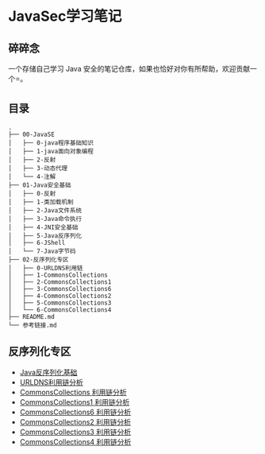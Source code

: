 # JavaSec学习笔记

## 碎碎念

一个存储自己学习 Java 安全的笔记仓库，如果也恰好对你有所帮助，欢迎贡献一个⭐️。

## 目录

```
.
├── 00-JavaSE
│   ├── 0-java程序基础知识
│   ├── 1-java面向对象编程
│   ├── 2-反射
│   ├── 3-动态代理
│   └── 4-注解
├── 01-Java安全基础
│   ├── 0-反射
│   ├── 1-类加载机制
│   ├── 2-Java文件系统
│   ├── 3-Java命令执行
│   ├── 4-JNI安全基础
│   ├── 5-Java反序列化
│   ├── 6-JShell
│   └── 7-Java字节码
├── 02-反序列化专区
│   ├── 0-URLDNS利用链
│   ├── 1-CommonsCollections
│   ├── 2-CommonsCollections1
│   ├── 3-CommonsCollections6
│   ├── 4-CommonsCollections2
│   ├── 5-CommonsCollections3
│   └── 6-CommonsCollections4
├── README.md
└── 参考链接.md
```

## 反序列化专区

- [Java反序列化基础](./01-Java安全基础/5-Java反序列化/Java反序列化.md)
- [URLDNS利用链分析](./02-反序列化专区/0-URLDNS利用链/URLDNS利用链.md)
- [CommonsCollections 利用链分析](./02-反序列化专区/1-CommonsCollections/CommonsCollections.md)
- [CommonsCollections1 利用链分析](./02-反序列化专区/2-CommonsCollections1/CommonsCollections1.md)
- [CommonsCollections6 利用链分析](./02-反序列化专区/3-CommonsCollections6/CommonsCollections6.md)
- [CommonsCollections2 利用链分析](./02-反序列化专区/4-CommonsCollections2/CommonsCollections2.md)
- [CommonsCollections3 利用链分析](./02-反序列化专区/5-CommonsCollections3/CommonsCollections3.md)
- [CommonsCollections4 利用链分析](./02-反序列化专区/6-CommonsCollections4/CommonsCollections4.md)

